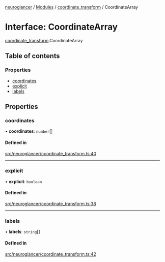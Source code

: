 [neuroglancer](../README.md) / [Modules](../modules.md) / [coordinate\_transform](../modules/coordinate_transform.md) / CoordinateArray

# Interface: CoordinateArray

[coordinate_transform](../modules/coordinate_transform.md).CoordinateArray

## Table of contents

### Properties

- [coordinates](coordinate_transform.CoordinateArray.md#coordinates)
- [explicit](coordinate_transform.CoordinateArray.md#explicit)
- [labels](coordinate_transform.CoordinateArray.md#labels)

## Properties

### coordinates

• **coordinates**: `number`[]

#### Defined in

[src/neuroglancer/coordinate_transform.ts:40](https://github.com/ActiveBrainAtlas2/neuroglancer/blob/540617bc/src/neuroglancer/coordinate_transform.ts#L40)

___

### explicit

• **explicit**: `boolean`

#### Defined in

[src/neuroglancer/coordinate_transform.ts:38](https://github.com/ActiveBrainAtlas2/neuroglancer/blob/540617bc/src/neuroglancer/coordinate_transform.ts#L38)

___

### labels

• **labels**: `string`[]

#### Defined in

[src/neuroglancer/coordinate_transform.ts:42](https://github.com/ActiveBrainAtlas2/neuroglancer/blob/540617bc/src/neuroglancer/coordinate_transform.ts#L42)
